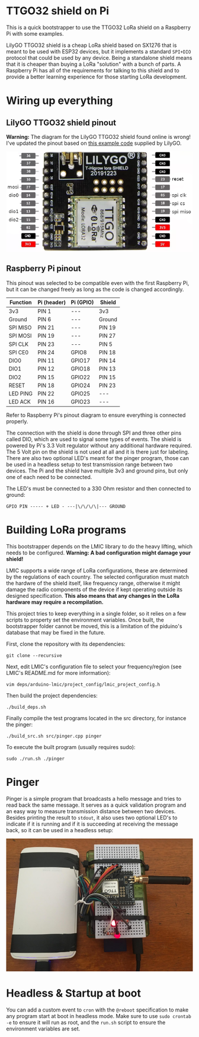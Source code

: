 # TTGO32 shield on Pi
This is a quick bootstrapper to use the TTGO32 LoRa shield on a Raspberry Pi with some examples.

LilyGO TTGO32 shield is a cheap LoRa shield based on SX1276 that is meant to be used with ESP32 devices, but it implements a standard `SPI+DIO` protocol that could be used by any device. Being a standalone shield means that it is cheaper than buying a LoRa "solution" with a bunch of parts. A Raspberry Pi has all of the requirements for talking to this shield and to provide a better learning experience for those starting LoRa development.

# Wiring up everything

## LilyGO TTGO32 shield pinout

**Warning:** The diagram for the LilyGO TTGO32 shield found online is wrong! I've updated the pinout based on [this example code](https://github.com/Xinyuan-LilyGO/LilyGO-T-HiGrow-LoRaWLAN) supplied by LilyGO.

![image](img/shield_fixed.png)

## Raspberry Pi pinout

This pinout was selected to be compatible even with the first Raspberry Pi, but it can be changed freely as long as the code is changed accordingly.

| Function | Pi (header) | Pi (GPIO) | Shield |
|----------|-------------|-----------|--------|
| 3v3      | PIN 1       | ---       | 3v3    |
| Ground   | PIN 6       | ---       | Ground |
| SPI MISO | PIN 21      | ---       | PIN 19 |
| SPI MOSI | PIN 19      | ---       | PIN 27 |
| SPI CLK  | PIN 23      | ---       | PIN 5  |
| SPI CE0  | PIN 24      | GPIO8     | PIN 18 |
| DIO0     | PIN 11      | GPIO17    | PIN 14 |
| DIO1     | PIN 12      | GPIO18    | PIN 13 |
| DIO2     | PIN 15      | GPIO22    | PIN 15 |
| RESET    | PIN 18      | GPIO24    | PIN 23 |
| LED PING | PIN 22      | GPIO25    | ---    |
| LED ACK  | PIN 16      | GPIO23    | ---    |

Refer to Raspberry Pi's pinout diagram to ensure everything is connected properly.

The connection with the shield is done through SPI and three other pins called DIO, which are used to signal some types of events. The shield is powered by Pi's 3.3 Volt regulator without any additional hardware required. The 5 Volt pin on the shield is not used at all and it is there just for labeling. There are also two optional LED's meant for the pinger program, those can be used in a headless setup to test transmission range between two devices. The Pi and the shield have multiple 3v3 and ground pins, but only one of each need to be connected.

The LED's must be connected to a 330 Ohm resistor and then connected to ground:

```
GPIO PIN ----- + LED - ---|\/\/\/\|--- GROUND
```

# Building LoRa programs

This bootstrapper depends on the LMIC library to do the heavy lifting, which needs to be configured. **Warning: A bad configuration might damage your shield!**

LMIC supports a wide range of LoRa configurations, these are determined by the regulations of each country. The selected configuration must match the hardwre of the shield itself, like frequency range, otherwise it might damage the radio components of the device if kept operating outside its designed specification. **This also means that any changes in the LoRa hardware may require a recompilation.**

This project tries to keep everything in a single folder, so it relies on a few scripts to property set the environment variables. Once built, the bootstrapper folder cannot be moved, this is a limitation of the piduino's database that may be fixed in the future.

First, clone the repository with its dependencies:

```
git clone --recursive
```

Next, edit LMIC's configuration file to select your frequency/region (see LMIC's README.md for more information):

```
vim deps/arduino-lmic/project_config/lmic_project_config.h
```

Then build the project dependencies:

```
./build_deps.sh
```

Finally compile the test programs located in the src directory, for instance the pinger:

```
./build_src.sh src/pinger.cpp pinger
```

To execute the built program (usually requires sudo):

```
sudo ./run.sh ./pinger
```

# Pinger

Pinger is a simple program that broadcasts a hello message and tries to read back the same message. It serves as a quick validation program and an easy way to measure transmission distance between two devices. Besides printing the result to `stdout`, it also uses two optional LED's to indicate if it is running and if it is succeeding at receiving the message back, so it can be used in a headless setup:

![image](img/headless.jpg)

# Headless & Startup at boot

You can add a custom event to `cron` with the `@reboot` specification to make any program start at boot in headless mode. Make sure to use `sudo crontab -e` to ensure it will run as root, and the `run.sh` script to ensure the environment variables are set.